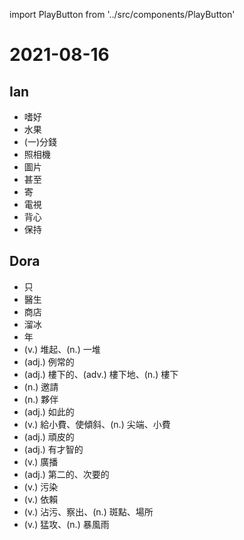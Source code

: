 import PlayButton from '../src/components/PlayButton'

# 2021-08-16

## Ian
- <PlayButton value="hobby" /> 嗜好
- <PlayButton value="fruit" /> 水果
- <PlayButton value="cent" /> (一)分錢
- <PlayButton value="camera" /> 照相機
- <PlayButton value="picture" /> 圖片
- <PlayButton value="even" /> 甚至
- <PlayButton value="send" /> 寄
- <PlayButton value="television" /> 電視
- <PlayButton value="vest" /> 背心
- <PlayButton value="keep" /> 保持

## Dora
- <PlayButton value="only" /> 只
- <PlayButton value="doctor" /> 醫生
- <PlayButton value="store" /> 商店
- <PlayButton value="roller-skate" /> 溜冰
- <PlayButton value="year" /> 年
- <PlayButton value="pile" /> (v.) 堆起、(n.) 一堆
- <PlayButton value="usual" /> (adj.) 例常的
- <PlayButton value="downstairs" /> (adj.) 樓下的、(adv.) 樓下地、(n.) 樓下
- <PlayButton value="invitation" /> (n.) 邀請
- <PlayButton value="partner" /> (n.) 夥伴
- <PlayButton value="such" /> (adj.) 如此的
- <PlayButton value="tip" /> (v.) 給小費、使傾斜、(n.) 尖端、小費
- <PlayButton value="naughty" /> (adj.) 頑皮的
- <PlayButton value="intelligent" /> (adj.) 有才智的
- <PlayButton value="broadcast" /> (v.) 廣播
- <PlayButton value="secondary" /> (adj.) 第二的、次要的
- <PlayButton value="pollute" /> (v.) 污染
- <PlayButton value="depend" /> (v.) 依賴
- <PlayButton value="spot" /> (v.) 沾污、察出、(n.) 斑點、場所
- <PlayButton value="storm" /> (v.) 猛攻、(n.) 暴風雨
